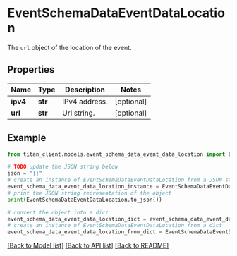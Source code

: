 # EventSchemaDataEventDataLocation

The `url` object of the location of the event.

## Properties

Name | Type | Description | Notes
------------ | ------------- | ------------- | -------------
**ipv4** | **str** | IPv4 address. | [optional] 
**url** | **str** | Url string. | [optional] 

## Example

```python
from titan_client.models.event_schema_data_event_data_location import EventSchemaDataEventDataLocation

# TODO update the JSON string below
json = "{}"
# create an instance of EventSchemaDataEventDataLocation from a JSON string
event_schema_data_event_data_location_instance = EventSchemaDataEventDataLocation.from_json(json)
# print the JSON string representation of the object
print(EventSchemaDataEventDataLocation.to_json())

# convert the object into a dict
event_schema_data_event_data_location_dict = event_schema_data_event_data_location_instance.to_dict()
# create an instance of EventSchemaDataEventDataLocation from a dict
event_schema_data_event_data_location_from_dict = EventSchemaDataEventDataLocation.from_dict(event_schema_data_event_data_location_dict)
```
[[Back to Model list]](../README.md#documentation-for-models) [[Back to API list]](../README.md#documentation-for-api-endpoints) [[Back to README]](../README.md)


